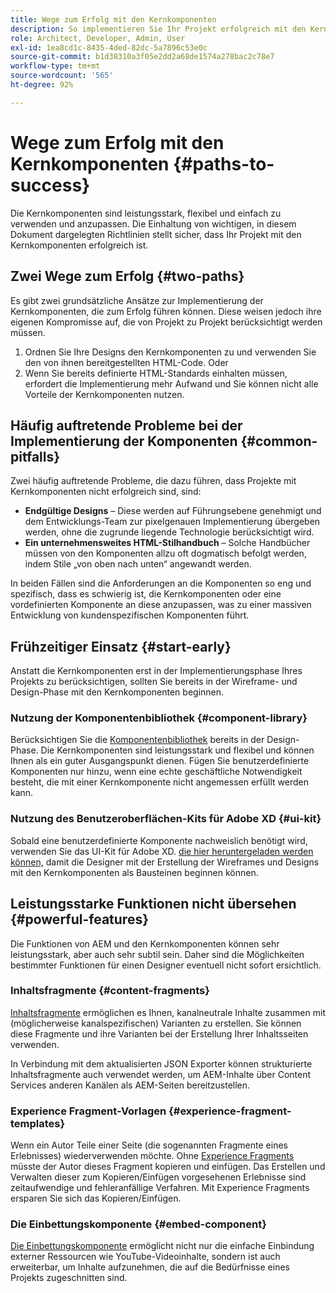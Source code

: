 ```yaml
---
title: Wege zum Erfolg mit den Kernkomponenten
description: So implementieren Sie Ihr Projekt erfolgreich mit den Kernkomponenten
role: Architect, Developer, Admin, User
exl-id: 1ea8cd1c-8435-4ded-82dc-5a7896c53e0c
source-git-commit: b1d38310a3f05e2dd2a68de1574a278bac2c78e7
workflow-type: tm+mt
source-wordcount: '565'
ht-degree: 92%

---
```



# Wege zum Erfolg mit den Kernkomponenten {#paths-to-success}

Die Kernkomponenten sind leistungsstark, flexibel und einfach zu verwenden und anzupassen. Die Einhaltung von wichtigen, in diesem Dokument dargelegten Richtlinien stellt sicher, dass Ihr Projekt mit den Kernkomponenten erfolgreich ist.

## Zwei Wege zum Erfolg {#two-paths}

Es gibt zwei grundsätzliche Ansätze zur Implementierung der Kernkomponenten, die zum Erfolg führen können. Diese weisen jedoch ihre eigenen Kompromisse auf, die von Projekt zu Projekt berücksichtigt werden müssen.

1. Ordnen Sie Ihre Designs den Kernkomponenten zu und verwenden Sie den von ihnen bereitgestellten HTML-Code. Oder
1. Wenn Sie bereits definierte HTML-Standards einhalten müssen, erfordert die Implementierung mehr Aufwand und Sie können nicht alle Vorteile der Kernkomponenten nutzen.

## Häufig auftretende Probleme bei der Implementierung der Komponenten {#common-pitfalls}

Zwei häufig auftretende Probleme, die dazu führen, dass Projekte mit Kernkomponenten nicht erfolgreich sind, sind:

* **Endgültige Designs** – Diese werden auf Führungsebene genehmigt und dem Entwicklungs-Team zur pixelgenauen Implementierung übergeben werden, ohne die zugrunde liegende Technologie berücksichtigt wird.
* **Ein unternehmensweites HTML-Stilhandbuch** – Solche Handbücher müssen von den Komponenten allzu oft dogmatisch befolgt werden, indem Stile „von oben nach unten“ angewandt werden.

In beiden Fällen sind die Anforderungen an die Komponenten so eng und spezifisch, dass es schwierig ist, die Kernkomponenten oder eine vordefinierten Komponente an diese anzupassen, was zu einer massiven Entwicklung von kundenspezifischen Komponenten führt.

## Frühzeitiger Einsatz {#start-early}

Anstatt die Kernkomponenten erst in der Implementierungsphase Ihres Projekts zu berücksichtigen, sollten Sie bereits in der Wireframe- und Design-Phase mit den Kernkomponenten beginnen.

### Nutzung der Komponentenbibliothek {#component-library}

Berücksichtigen Sie die [Komponentenbibliothek](https://adobe.com/go/aem_cmp_library_de) bereits in der Design-Phase. Die Kernkomponenten sind leistungsstark und flexibel und können Ihnen als ein guter Ausgangspunkt dienen. Fügen Sie benutzerdefinierte Komponenten nur hinzu, wenn eine echte geschäftliche Notwendigkeit besteht, die mit einer Kernkomponente nicht angemessen erfüllt werden kann.

### Nutzung des Benutzeroberflächen-Kits für Adobe XD {#ui-kit}

Sobald eine benutzerdefinierte Komponente nachweislich benötigt wird, verwenden Sie das UI-Kit für Adobe XD. [die hier heruntergeladen werden können,](https://experienceleague.adobe.com/docs/experience-manager-learn/assets/AEM-CoreComponents-UI-Kit.xd) damit die Designer mit der Erstellung der Wireframes und Designs mit den Kernkomponenten als Bausteinen beginnen können.

## Leistungsstarke Funktionen nicht übersehen {#powerful-features}

Die Funktionen von AEM und den Kernkomponenten können sehr leistungsstark, aber auch sehr subtil sein. Daher sind die Möglichkeiten bestimmter Funktionen für einen Designer eventuell nicht sofort ersichtlich.

### Inhaltsfragmente {#content-fragments}

[Inhaltsfragmente](https://experienceleague.adobe.com/docs/experience-manager-cloud-service/sites/authoring/fundamentals/content-fragments.html?lang=de) ermöglichen es Ihnen, kanalneutrale Inhalte zusammen mit (möglicherweise kanalspezifischen) Varianten zu erstellen. Sie können diese Fragmente und ihre Varianten bei der Erstellung Ihrer Inhaltsseiten verwenden.

In Verbindung mit dem aktualisierten JSON Exporter können strukturierte Inhaltsfragmente auch verwendet werden, um AEM-Inhalte über Content Services anderen Kanälen als AEM-Seiten bereitzustellen.

### Experience Fragment-Vorlagen {#experience-fragment-templates}

Wenn ein Autor Teile einer Seite (die sogenannten Fragmente eines Erlebnisses) wiederverwenden möchte. Ohne [Experience Fragments](https://experienceleague.adobe.com/docs/experience-manager-cloud-service/sites/authoring/fundamentals/experience-fragments.html?lang=de) müsste der Autor dieses Fragment kopieren und einfügen. Das Erstellen und Verwalten dieser zum Kopieren/Einfügen vorgesehenen Erlebnisse sind zeitaufwendige und fehleranfällige Verfahren. Mit Experience Fragments ersparen Sie sich das Kopieren/Einfügen.

### Die Einbettungskomponente {#embed-component}

[Die Einbettungskomponente](/help/components/embed.md) ermöglicht nicht nur die einfache Einbindung externer Ressourcen wie YouTube-Videoinhalte, sondern ist auch erweiterbar, um Inhalte aufzunehmen, die auf die Bedürfnisse eines Projekts zugeschnitten sind.
